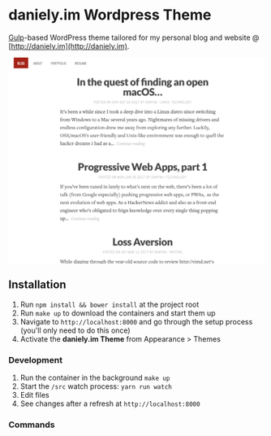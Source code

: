 # daniely.im Wordpress Theme

[Gulp](https://github.com/gulpjs/gulp)-based WordPress theme tailored for my personal blog and website @ [http://daniely.im](http://daniely.im).

<img src="https://github.com/danyim/yimd/raw/master/screenshot.png" align="center" />

## Installation

1.  Run `npm install && bower install` at the project root
2.  Run `make up` to download the containers and start them up
3.  Navigate to `http://localhost:8000` and go through the setup process (you'll only need to do this once)
4.  Activate the **daniely.im Theme** from Appearance > Themes

### Development

1.  Run the container in the background `make up`
2.  Start the `/src` watch process: `yarn run watch`
3.  Edit files
4.  See changes after a refresh at `http://localhost:8000`

### Commands
